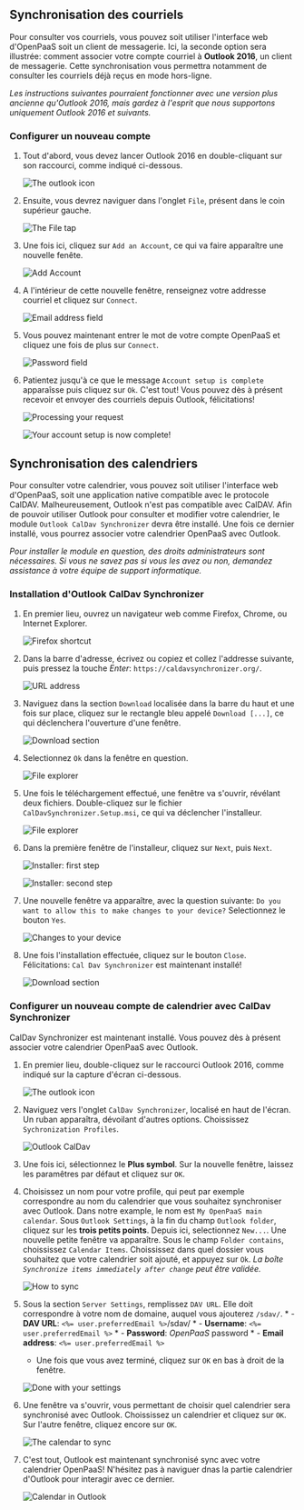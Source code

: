 ## Synchronisation des courriels

Pour consulter vos courriels, vous pouvez soit utiliser l'interface web d'OpenPaaS soit un client de messagerie. Ici, la seconde option sera illustrée: comment associer votre compte courriel à **Outlook 2016**, un client de messagerie. Cette synchronisation vous permettra notamment de consulter les courriels déjà reçus en mode hors-ligne.

*Les instructions suivantes pourraient fonctionner avec une version plus ancienne qu'Outlook 2016, mais gardez à l'esprit que nous supportons uniquement Outlook 2016 et suivants.*

### Configurer un nouveau compte

1. Tout d'abord, vous devez lancer Outlook 2016 en double-cliquant sur son raccourci, comme indiqué ci-dessous.

    ![The outlook icon](/account/images/en/windows_home_outlook.png)

2. Ensuite, vous devrez naviguer dans l'onglet `File`, présent dans le coin supérieur gauche.

    ![The *File* tap](/account/images/en/windows_setup_outlook_account_0.png)

3. Une fois ici, cliquez sur `Add an Account`, ce qui va faire apparaître une nouvelle fenête.

    ![Add Account](/account/images/en/windows_setup_outlook_account_1.png)

4. A l'intérieur de cette nouvelle fenêtre, renseignez votre addresse courriel et cliquez sur `Connect`.

    ![Email address field](/account/images/en/windows_setup_outlook_account_2.png)

5. Vous pouvez maintenant entrer le mot de votre compte OpenPaaS et cliquez une fois de plus sur `Connect`.

    ![Password field](/account/images/en/windows_setup_outlook_account_3.png)

6. Patientez jusqu'à ce que le message `Account setup is complete` apparaîsse puis cliquez sur `Ok`. C'est tout! Vous pouvez dès à présent recevoir et envoyer des courriels depuis Outlook, félicitations!

    ![Processing your request](/account/images/en/windows_setup_outlook_account_4.png)

    ![Your account setup is now complete!](/account/images/en/windows_setup_outlook_account_5.png)

## Synchronisation des calendriers

Pour consulter votre calendrier, vous pouvez soit utiliser l'interface web d'OpenPaaS, soit une application native compatible avec le protocole CalDAV. Malheureusement, Outlook n'est pas compatible avec CalDAV. Afin de pouvoir utiliser Outlook pour consulter et modifier votre calendrier, le module `Outlook CalDav Synchronizer` devra être installé. Une fois ce dernier installé, vous pourrez associer votre calendrier OpenPaaS avec Outlook.

*Pour installer le module en question, des droits administrateurs sont nécessaires. Si vous ne savez pas si vous les avez ou non, demandez assistance à votre équipe de support informatique.*

### Installation d'Outlook CalDav Synchronizer

1. En premier lieu, ouvrez un navigateur web comme Firefox, Chrome, ou Internet Explorer.

    ![Firefox shortcut](/account/images/en/windows_firefox_shortcut.png)

2. Dans la barre d'adresse, écrivez ou copiez et collez l'addresse suivante, puis pressez la touche *Enter*: `https://caldavsynchronizer.org/`.

    ![URL address](/account/images/en/windows_install_caldavsynchronizer_2.png)

3. Naviguez dans la section `Download` localisée dans la barre du haut et une fois sur place, cliquez sur le rectangle bleu appelé `Download [...]`, ce qui déclenchera l'ouverture d'une fenêtre.

    ![Download section](/account/images/en/windows_install_caldavsynchronizer_3.png)

4. Selectionnez `Ok` dans la fenêtre en question.

    ![File explorer](/account/images/en/windows_install_caldavsynchronizer_4.png)

5. Une fois le téléchargement effectué, une fenêtre va s'ouvrir, révélant deux fichiers. Double-cliquez sur le fichier `CalDavSynchronizer.Setup.msi`, ce qui va déclencher l'installeur.

    ![File explorer](/account/images/en/windows_install_caldavsynchronizer_5.png)

5. Dans la première fenêtre de l'installeur, cliquez sur `Next`, puis `Next`.

    ![Installer: first step](/account/images/en/windows_install_caldavsynchronizer_6.png)

    ![Installer: second step](/account/images/en/windows_install_caldavsynchronizer_7.png)

7. Une nouvelle fenêtre va apparaître, avec la question suivante: `Do you want to allow this to make changes to your device?` Selectionnez le bouton `Yes`.

    ![Changes to your device](/account/images/en/windows_install_caldavsynchronizer_8.png)

8. Une fois l'installation effectuée, cliquez sur le bouton `Close`. Félicitations: `Cal Dav Synchronizer` est maintenant installé!

    ![Download section](/account/images/en/windows_install_caldavsynchronizer_9.png)

### Configurer un nouveau compte de calendrier avec CalDav Synchronizer

CalDav Synchronizer est maintenant installé. Vous pouvez dès à présent associer votre calendrier OpenPaaS avec Outlook.

1. En premier lieu, double-cliquez sur le raccourci Outlook 2016, comme indiqué sur la capture d'écran ci-dessous.

    ![The outlook icon](/account/images/en/windows_home_outlook.png)

2. Naviguez vers l'onglet `CalDav Synchronizer`, localisé en haut de l'écran. Un ruban apparaîtra, dévoilant d'autres options. Choississez `Sychronization Profiles`.

    ![Outlook CalDav](/account/images/en/windows_setup_caldavsynchronizer_1.png)

3. Une fois ici, sélectionnez le **Plus symbol**. Sur la nouvelle fenêtre, laissez les paramêtres par défaut et cliquez sur `OK`.

4. Choisissez un nom pour votre profile, qui peut par exemple correspondre au nom du calendrier que vous souhaitez synchroniser avec Outlook. Dans notre example, le nom est `My OpenPaaS main calendar`. Sous `Outlook Settings`, à la fin du champ `Outlook folder`, cliquez sur les **trois petits points**. Depuis ici, selectionnez `New...`. Une nouvelle petite fenêtre va apparaître. Sous le champ `Folder contains`, choississez `Calendar Items`. Choississez dans quel dossier vous souhaitez que votre calendrier soit ajouté, et appuyez sur `Ok`.
*La boîte `Synchronize items immediately after change` peut être validée.*

    ![How to sync](/account/images/en/windows_setup_caldavsynchronizer_2.png)

5. Sous la section `Server Settings`, remplissez `DAV URL`. Elle doit correspondre à votre nom de domaine, auquel vous ajouterez `/sdav/`.
        * - **DAV URL**: `<%= user.preferredEmail %>`/sdav/
        * - **Username**: `<%= user.preferredEmail %>`
        * - **Password**: *OpenPaaS* password
        * - **Email address**: `<%= user.preferredEmail %>`
    * Une fois que vous avez terminé, cliquez sur `OK` en bas à droit de la fenêtre.

    ![Done with your settings](/account/images/en/windows_setup_caldavsynchronizer_3.png)

6. Une fenêtre va s'ouvrir, vous permettant de choisir quel calendrier sera synchronisé avec Outlook. Choississez un calendrier et cliquez sur `OK`. Sur l'autre fenêtre, cliquez encore sur `OK`.

    ![The calendar to sync](/account/images/en/windows_setup_caldavsynchronizer_4.png)

7. C'est tout, Outlook est maintenant synchronisé sync avec votre calendrier OpenPaaS! N'hésitez pas à naviguer dnas la partie calendrier d'Outlook pour interagir avec ce dernier.

    ![Calendar in Outlook](/account/images/en/windows_setup_caldavsynchronizer_5.png)
